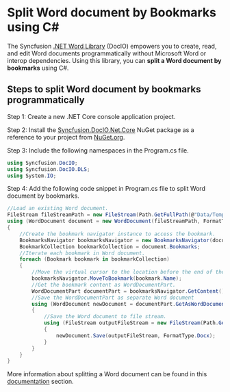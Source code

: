 # Split Word document by Bookmarks using C#

The Syncfusion [.NET Word Library](https://www.syncfusion.com/document-processing/word-framework/net/word-library) (DocIO) empowers you to create, read, and edit Word documents programmatically without Microsoft Word or interop dependencies. Using this library, you can **split a Word document by bookmarks** using C#.

## Steps to split Word document by bookmarks programmatically

Step 1: Create a new .NET Core console application project.

Step 2: Install the [Syncfusion.DocIO.Net.Core](https://www.nuget.org/packages/Syncfusion.DocIO.Net.Core) NuGet package as a reference to your project from [NuGet.org](https://www.nuget.org/).

Step 3: Include the following namespaces in the Program.cs file.

```csharp
using Syncfusion.DocIO; 
using Syncfusion.DocIO.DLS;
using System.IO;
```

Step 4: Add the following code snippet in Program.cs file to split Word document by bookmarks.

```csharp
//Load an existing Word document.
FileStream fileStreamPath = new FileStream(Path.GetFullPath(@"Data/Template.docx"), FileMode.Open, FileAccess.Read, FileShare.ReadWrite);
using (WordDocument document = new WordDocument(fileStreamPath, FormatType.Docx))
{
    //Create the bookmark navigator instance to access the bookmark.
    BookmarksNavigator bookmarksNavigator = new BookmarksNavigator(document);
    BookmarkCollection bookmarkCollection = document.Bookmarks;
    //Iterate each bookmark in Word document.
    foreach (Bookmark bookmark in bookmarkCollection)
    {
        //Move the virtual cursor to the location before the end of the bookmark.
        bookmarksNavigator.MoveToBookmark(bookmark.Name);
        //Get the bookmark content as WordDocumentPart.
        WordDocumentPart documentPart = bookmarksNavigator.GetContent();
        //Save the WordDocumentPart as separate Word document
        using (WordDocument newDocument = documentPart.GetAsWordDocument())
        {
            //Save the Word document to file stream.
            using (FileStream outputFileStream = new FileStream(Path.GetFullPath(@"Output/" + bookmark.Name + ".docx"), FileMode.Create, FileAccess.ReadWrite))
            {
                newDocument.Save(outputFileStream, FormatType.Docx);
            }
        }
    }
} 
```

More information about splitting a Word document can be found in this [documentation](https://help.syncfusion.com/document-processing/word/word-library/net/word-document/split-word-documents) section.